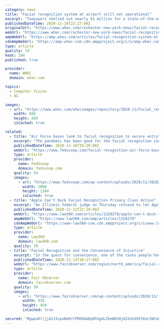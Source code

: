 ```yaml
---
category: news
title: "Facial recognition system at airport still not operational"
excerpt: "Taxpayers shelled out nearly $1 million for a state-of-the-art security system at the Frederick Douglass-Greater Rochester International Airport but two years after it was installed, it’s still not operational."
publishedDateTime: 2020-11-16T22:27:00Z
originalUrl: "https://www.whec.com/rochester-new-york-news/facial-recognition-system-at-airport-still-not-operational/5926076/"
webUrl: "https://www.whec.com/rochester-new-york-news/facial-recognition-system-at-airport-still-not-operational/5926076/"
ampWebUrl: "https://amp.whec.com/articles/facial-recognition-system-at-airport-still-not-operational-5926076.html"
cdnAmpWebUrl: "https://amp-whec-com.cdn.ampproject.org/c/s/amp.whec.com/articles/facial-recognition-system-at-airport-still-not-operational-5926076.html"
type: article
quality: 74
heat: 104
published: true

provider:
  name: WHEC
  domain: whec.com

topics:
  - Computer Vision
  - AI

images:
  - url: "https://www.whec.com/whecimages/repository/2020-11/Facial_recognition_system_at_airport_still_not_operational-syndImport-052720.jpg"
    width: 800
    height: 450
    isCached: true

related:
  - title: "Air Force bases look to facial recognition to secure entry"
    excerpt: "The pandemic has been good for the facial recognition industry, with a company inking two new contracts to install the technology at Air Force bases."
    publishedDateTime: 2020-11-16T19:29:00Z
    webUrl: "https://www.fedscoop.com/facial-recognition-air-force-bases/"
    type: article
    provider:
      name: FedScoop
      domain: fedscoop.com
    quality: 54
    images:
      - url: "https://www.fedscoop.com/wp-content/uploads/2020/11/382821.jpg"
        width: 2080
        height: 1384
        isCached: true
  - title: "Apple Can't Duck Facial Recognition Privacy Class Action"
    excerpt: "An Illinois federal judge on Thursday refused to let Apple Inc. escape a class action alleging that it violates state law through its facial recognition software, finding that the proposed class' allegations that the company illegally collects and stores face scans can proceed."
    publishedDateTime: 2020-11-12T22:19:00Z
    webUrl: "https://www.law360.com/articles/1328278/apple-can-t-duck-facial-recognition-privacy-class-action"
    ampWebUrl: "https://www.law360.com/amp/articles/1328278"
    cdnAmpWebUrl: "https://www-law360-com.cdn.ampproject.org/c/s/www.law360.com/amp/articles/1328278"
    type: article
    provider:
      name: Law360
      domain: law360.com
    quality: 39
  - title: "Facial Recognition and the Convenience of Injustice"
    excerpt: "In the quest for convenience, one of the tasks people have assigned to AI is facial recognition. Apparently, it has now become very good at using the image of a face to identify individuals. It may even perform better than Lady Gaga in the knotty problem of distinguishing Isla Fisher from Amy Adams."
    publishedDateTime: 2020-11-13T18:17:00Z
    webUrl: "https://www.fairobserver.com/region/north_america/facial-recognition-and-the-convenience-of-injustice/"
    type: article
    provider:
      name: Fair Observer
      domain: fairobserver.com
    quality: 39
    images:
      - url: "https://www.fairobserver.com/wp-content/uploads/2020/11/facial-recognition-1.jpg"
        width: 938
        height: 450
        isCached: true

secured: "RgwpuK7/jjA115spxNeKrCPRDkNaDpDhSg4LZbeW62HjAIXuhdXElKeL5WIaU6NwilDO2GW/ack4sP/Gj6D+TNzem8gIdijuP9wpLUcdHswwn78wiVRRDnm07a8PWx7SnpmF6lf2zIA+pqzB/u3Cli5icrrwKiH1GH1llpQlHil1lzrYEMEVj5A5xiDfp9Tipyw8DCXfpV0f5IG5qaFBre7aMJoyt1D4DggKpKw1lP6tDfk0KEPg5Dt6CwtGEm/3BsotkCzq5Y0DVQ0Su08GLjL5gKbFYSuvQ+MyyS/WtFFp9ffb6cM3XWMRl3jbCIB1MZ3IkKYQDsC9YlQpojsdxfUDHz5i4As3KZRPB4nU3sk=;vTUYO2GXzEbSs0lnsDkxww=="
---
```


